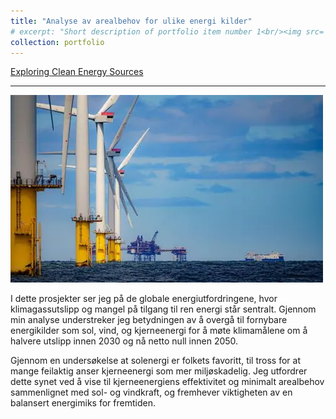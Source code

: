 ```yaml
---
title: "Analyse av arealbehov for ulike energi kilder"
# excerpt: "Short description of portfolio item number 1<br/><img src='/images/wind_mill.png'>"
collection: portfolio
---
```


[Exploring Clean Energy Sources](https://storymaps.arcgis.com/stories/e542abf8726b4b7dbb1b5712b9b38c79)

-----

![Clean Energy Analysis](images/wind_mill.png)

I dette prosjekter ser jeg på de globale energiutfordringene, hvor klimagassutslipp og mangel på tilgang til ren energi står sentralt. Gjennom min analyse understreker jeg betydningen av å overgå til fornybare energikilder som sol, vind, og kjerneenergi for å møte klimamålene om å halvere utslipp innen 2030 og nå netto null innen 2050.

Gjennom en undersøkelse at solenergi er folkets favoritt, til tross for at mange feilaktig anser kjerneenergi som mer miljøskadelig. Jeg utfordrer dette synet ved å vise til kjerneenergiens effektivitet og minimalt arealbehov sammenlignet med sol- og vindkraft, og fremhever viktigheten av en balansert energimiks for fremtiden. 





